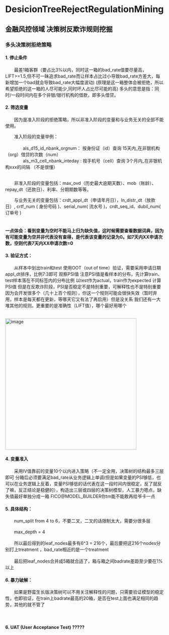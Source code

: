 # DesicionTreeRejectRegulationMining
## 金融风控领域 决策树反欺诈规则挖掘


### 多头决策树拒绝策略
#### 1.	停止条件
	
&emsp;&emsp;最差1箱客群（要占比3%以内，同时这一箱的bad_rate值要尽量高，LIFT>=1.5,但不可一昧追求bad_rate而让样本占比过小导致bad_rate方差大，每新增加一个bad就会导致bad_rate大幅度波动)  (原理是这一箱整体会被拒绝，所以希望拒绝的这一箱的人尽可能少,同时坏人占比尽可能的高)  多头的意思是指：同时/一段时间内在多个非银/银行机构的借款，即多头借贷。

#### 2.	筛选变量
&emsp;&emsp;因为是准入阶段的拒绝策略，所以非准入阶段的变量和与业务无关的全部不能使用。

&emsp;&emsp;准入阶段的变量举例：</br></br>
&emsp;&emsp;&emsp;&emsp;als_d15_id_nbank_orgnum： 按身份证（id）查询 15天内_在非银机构（org）借贷的次数（num）</br>
&emsp;&emsp;&emsp;&emsp;als_m3_cell_nbank_inteday :  按手机号（cell）查询 3个月内_在非银机构xxx的间隔 （不是很懂）</br></br>

			
&emsp;&emsp;非准入阶段的变量包括：max_ovd（历史最大逾期天数）、mob（账龄）、repay_dt（还款日）、利率、分期期数等等。

&emsp;&emsp;与业务无关的变量包括：crdt_appl_dt（申请年月日），In_distr_dt（放款日）, crtf_num ( 身份号码 )、serial_num( 流水号 )，crdt_seq_id、dubil_num( 订单号 )</br></br>
#### 一点体会：看到变量为空时不能马上归为缺失值，这时候需要查看数据词典，因为有可能变量为空并非代表没有查得，是代表该变量的记录为0。如7天内XX申请次数，空则代表7天内XX申请次数=0

#### 3.	验证方式：
&emsp;&emsp;从样本中划出train和test 使用OOT（out of time）验证，需要采用申请日期appl_dt排序，比例7:3即可
观察PSI值 注意PSI值是看样本的分布，先计算train、test样本落在不同标签内的分布比例 以test作为actual，train作为expected  计算PSI值
但是在反欺诈阶段，PSI是否稳定不是特别重要，可解释性也不是特别重要因为会开发很多个（几十上百个规则），你这一个规则可能会很快失效（暂时弃用，样本是每天都在更新，等哪天它又有法了再启用）但是没关系 我们还有一大堆其他的规则。更重要的是准确性（LIFT值），哪个最好用哪个

&emsp;&emsp;&emsp;&emsp;&emsp;&emsp;&emsp;&emsp;&emsp;&emsp;&emsp;&emsp;&emsp;&emsp;&emsp;&emsp;<img width="417" alt="image" src="https://github.com/ErwanPishi/DesicionTreeRejectRegulationMining-/assets/136585409/89589a2e-042f-45cb-80d2-b67472d7bc36">

#### 4. 变量准入
&emsp;&emsp;采用IV值靠前的变量10个以内进入策略（不一定全用，决策树的结构最多三层即可 分箱后必须要满足bad_rate从业务逻辑上单调(但是如果变量的PSI够低，也可以在业务逻辑上反着，变量PSI够低的话代表在这一段时间内很稳定，反了就反了嘛，反正结论是稳健的），构造出三层或四层的决策树模型，人工暴力嗯点，缺失值最好单独分成一箱 FICO@MODEL_BUILDER你tm能不能敢再给爷卡一点

#### 5. 具体结构：
&emsp;&emsp;num_split  from 4 to 6，不要二叉，二叉的话限制太大，需要分很多层</br></br>
&emsp;&emsp;max_depth = 4</br></br>
&emsp;&emsp;所以最后得到的leaf_nodes最多有6^3 = 216个，最后要把这216个nodes分别打上treatment ，bad_rate相近的是一个treatment</br></br>
&emsp;&emsp;最后把leaf_nodes合并成5箱就合适了，箱与箱之间badrate差距至少要在1%以上</br>

#### 6. 暴力破解：
&emsp;&emsp;如果是野蛮生长版决策树可以不用关注解释性的问题，只需要验证模型的稳定性，也即验证，在train上badrate最高的20箱，是否在test上面也满足相同的趋势，其他的就不管了</br></br>
&emsp;&emsp;
#### 6. UAT (User Acceptance Test) ?????


